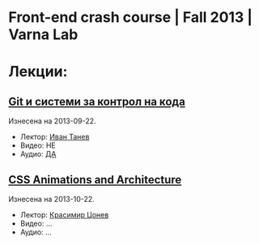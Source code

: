 Front-end crash course | Fall 2013 | Varna Lab
==============================================

# Лекции: #

## [Git и системи за контрол на кода](https://github.com/FrontendCrashCourse-Varnalab/lectures/tree/master/GIT) ##
Изнесена на 2013-09-22.

 - Лектор: [Иван Танев](https://github.com/VanTanev)
 - Видео: НЕ
 - Аудио: [ДА](http://www.mediafire.com/download/4xlrdxi42sm9hse/Git_lecture%5B2013-09-22%5D.mp3)

 ## [CSS Animations and Architecture](https://github.com/FrontendCrashCourse-Varnalab/lectures/tree/master/CSSAnimationsArchitecture) ##
Изнесена на 2013-10-22.

 - Лектор: [Красимир Цонев](http://krasimirtsonev.com/main/)
 - Видео: ...
 - Аудио: ...
